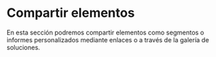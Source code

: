 # Compartir elementos

En esta sección podremos compartir elementos como segmentos o informes personalizados mediante enlaces o a través de la galería de soluciones.

